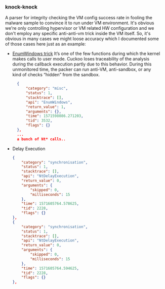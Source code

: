 ### knock-knock  
A parser for integrity checking the VM config success rate in fooling the
malware sample to convince it to run under VM environment. It's obvious we're
only controlling hypervisor or VM related HW configuration and we don't employ
any specific anti-anti-vm trick inside the VM itself. So, it's obvious in many
cases we might loose accuracy which I documented some of those cases here just
as an example: 

- [EnumWindows
  trick](https://www.blueliv.com/cyber-security-and-cyber-threat-intelligence-blog-blueliv/research/old-tricks-still-work/) 
  It’s one of the few functions during which the kernel makes calls to user
  mode. Cuckoo loses traceability of the analysis during the callback execution
  partly due to this behavior. During this unmonitored time, the packer can run
  anti-VM, anti-sandbox, or any kind of checks “hidden” from the sandbox. 

  ```json
    {
        "category": "misc", 
        "status": 1, 
        "stacktrace": [], 
        "api": "EnumWindows", 
        "return_value": 1, 
        "arguments": {}, 
        "time": 1571598086.271203, 
        "tid": 3532, 
        "flags": {}
    }, 
    ...
    a bunch of Nt* calls.. 
  ``` 

- Delay Execution 
    ```json 
    {
        "category": "synchronisation", 
        "status": 1, 
        "stacktrace": [], 
        "api": "NtDelayExecution", 
        "return_value": 0, 
        "arguments": {
            "skipped": 0, 
            "milliseconds": 15
        }, 
        "time": 1571605764.578625, 
        "tid": 2228, 
        "flags": {}
    }, 
    {
        "category": "synchronisation", 
        "status": 1, 
        "stacktrace": [], 
        "api": "NtDelayExecution", 
        "return_value": 0, 
        "arguments": {
            "skipped": 0, 
            "milliseconds": 15
        }, 
        "time": 1571605764.594625, 
        "tid": 2228, 
        "flags": {}
    }, 
    ``` 


